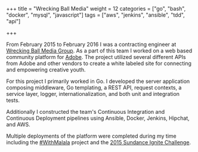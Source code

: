 +++
title = "Wrecking Ball Media"
weight = 12
categories = ["go", "bash", "docker", "mysql", "javascript"]
tags = ["aws", "jenkins", "ansible", "tdd", "api"]

+++

[wbm]: http://wreckingballmedia.com/
[adobe]: http://www.adobe.com/
[malala]: https://withmalala.org/
[sundance]: https://sundanceignitewhatsnext.org

From February 2015 to February 2016 I was a contracting engineer at [Wrecking
Ball Media Group][wbm]. As a part of this team I worked on a web based
community platform for [Adobe][adobe]. The project utilized several different
APIs from Adobe and other vendors to create a white labeled site for connecting
and empowering creative youth.

<!--more-->

For this project I primarily worked in Go. I developed the server application
composing middleware, Go templating, a REST API, request contexts, a service
layer, logger, internationalization, and both unit and integration tests.

Additionally I constructed the team's Continuous Integration and Continuous
Deployment pipelines using Ansible, Docker, Jenkins, Hipchat, and AWS.

Multiple deployments of the platform were completed during my time including
the [#WithMalala][malala] project and the [2015 Sundance Ignite
Challenge][sundance].
